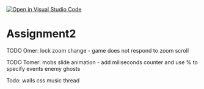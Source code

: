 [![Open in Visual Studio Code](https://classroom.github.com/assets/open-in-vscode-c66648af7eb3fe8bc4f294546bfd86ef473780cde1dea487d3c4ff354943c9ae.svg)](https://classroom.github.com/online_ide?assignment_repo_id=7803187&assignment_repo_type=AssignmentRepo)
# Assignment2
 


TODO Omer:
lock zoom change - game does not respond to zoom scroll

TODO Tomer:
mobs slide animation - add miliseconds counter and use % to specify events
enemy ghosts



Todo:
walls css
music thread








